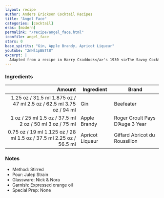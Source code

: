 ```yaml
---
layout: recipe
author: Anders Erickson Cocktail Recipes
title: "Angel Face"
categories: [cocktail]
eras: [modern]
permalink: "/recipe/angel_face.html"
iconfile: angel_face
stars: 0
base_spirits: "Gin, Apple Brandy, Apricot Liqueur"
youtube: "2nHl1pBETt8"
excerpt: |
  Adapted from a recipe in Harry Craddock</a>'s 1930 <i>The Savoy Cocktail Book</i> which stipulates "Shake well and strain into cocktail glass," rather than to stir as modern convention dictates.
---
```


### Ingredients

|  Amount | Ingredient      | Brand                           |
| ------: | --------------- | ------------------------------- |
| <span class="onex active">1.25 oz / 31.5 ml</span> <span class="onehalfx">1.875 oz / 47 ml</span> <span class="twox">2.5 oz / 62.5 ml</span> <span class="threex">3.75 oz / 94 ml</span> | Gin             | Beefeater                       |
|    <span class="onex active">1 oz / 25 ml</span> <span class="onehalfx">1.5 oz / 37.5 ml</span> <span class="twox">2 oz / 50 ml</span> <span class="threex">3 oz / 75 ml</span> | Apple Brandy    | Roger Groult Pays D’Auge 3 Year |
| <span class="onex active">0.75 oz / 19 ml</span> <span class="onehalfx">1.125 oz / 28 ml</span> <span class="twox">1.5 oz / 37.5 ml</span> <span class="threex">2.25 oz / 56.5 ml</span> | Apricot Liqueur | Giffard Abricot du Roussillon   |

### Notes

- Method: Stirred
- Pour: Julep Strain
- Glassware: Nick & Nora
- Garnish: Expressed orange oil
- Special Prep: None

